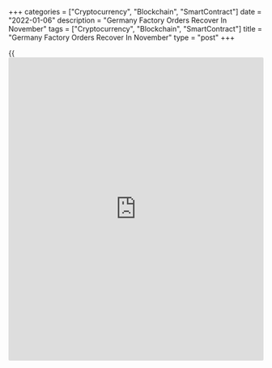 +++
categories = ["Cryptocurrency", "Blockchain", "SmartContract"]
date = "2022-01-06"
description = "Germany Factory Orders Recover In November"
tags = ["Cryptocurrency", "Blockchain", "SmartContract"]
title = "Germany Factory Orders Recover In November"
type = "post"
+++

{{<iframe id="large-banner" src="https://www.bounty.group/#slide=26.0" width="100%" height="600" scrolling="no" style="border: 0px solid rgb(216, 221, 230); border-radius: 3px;">}}

Germany's factory orders rebounded at a faster-than-expected pace in
November underpinned by robust foreign demand, data from Destatis showed
on Thursday.

New orders grew 3.7 percent month-on-month in November, reversing a
strong decline of 5.8 percent in October. The pace of growth also
exceeded the economists' forecast of 2.1 percent.

Excluding major orders, new orders advanced 3.8 percent from the
previous month.

Compared with February 2020, the month before restrictions were imposed
due to the [coronavirus][1] pandemic in Germany, new orders were 6.6
percent higher in November.

The strong growth in new orders was attributable to foreign orders which
grew 8.0 percent. At the same time, domestic orders went down 2.5
percent.

The largest increase in new orders of 32.0 percent was recorded in the
manufacture of other transport equipment for which extensive major
orders were reported.

Producers of intermediate goods saw new orders in November rose 1.2
percent on the month before. At the same time, manufacturers of capital
goods recorded an increase of 5.3 percent. Regarding consumer goods,
orders went up 3.8 percent.

On a yearly basis, factory orders gained 1.3 percent, faster than the
0.1 percent increase seen in October.

Further, data showed that manufacturing turnover gained 4.1 percent on
month, following a 3.4 percent rise in October. Compared with November
2020, turnover was by 0.3 percent higher.

Although demand for industrial products is weakening, there is still
significant upside potential for production, Christoph Weil, an
economist at Commerzbank, said. This is because companies are still
sitting on a huge pile of orders.

For comments and feedback [contact](https://www.playgroundfx.com/contact/): editorial@rtt[news](https://www.letsplayfx.com/blog/forex-news-website/).com

[Economic News][2]

 **What parts of the world are seeing the best (and worst) economic
performances lately? Click[here][3] to check out our [Econ Scorecard][3]
and find out! See up-to-the-moment [ranking](https://www.playgroundfx.com/blog/crypto-exchange-ranking/)s for the best and worst
performers in [GDP][4], [unemployment rate][5], [inflation][6] and much
more.**

   1. www.rtt[news](https://www.letsplayfx.com/blog/forex-news-website/).com/list/coronavirus.aspx
   2. www.rtt[news](https://www.letsplayfx.com/blog/forex-news-website/).com/Content/EconomicNews.aspx
   3. www.rtt[news](https://www.letsplayfx.com/blog/forex-news-website/).com/economic-scorecard/world-rank/industrial-production/highest-performance.aspx
   4. www.rtt[news](https://www.letsplayfx.com/blog/forex-news-website/).com/economic-scorecard/world-rank/GDP/highest-performance.aspx
   5. www.rtt[news](https://www.letsplayfx.com/blog/forex-news-website/).com/economic-scorecard/world-rank/unemployment-rate/lowest-performance.aspx
   6. www.rtt[news](https://www.letsplayfx.com/blog/forex-news-website/).com/economic-scorecard/world-rank/CPI/highest-performance.aspx